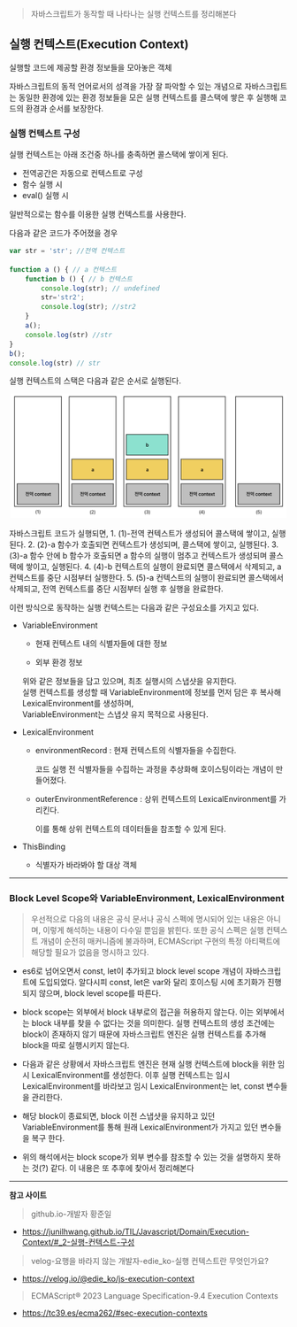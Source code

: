 >자바스크립트가 동작할 때 나타나는 실행 컨텍스트를 정리해본다

## 실행 컨텍스트(Execution Context)
실행할 코드에 제공할 환경 정보들을 모아놓은 객체

 자바스크립트의 동적 언어로서의 성격을 가장 잘 파악할 수 있는
개념으로 자바스크립트는 동일한 환경에 있는 환경 정보들을 모은 실행 컨텍스트를 콜스택에 쌓은 후 실행해 코드의 환경과 순서를 보장한다.

### 실행 컨텍스트 구성
실행 컨텍스트는 아래 조건중 하나를 충족하면 콜스택에 쌓이게 된다.
* 전역공간은 자동으로 컨텍스트로 구성
* 함수 실행 시
* eval() 실행 시

일반적으로는 함수를 이용한 실행 컨텍스트를 사용한다.

다음과 같은 코드가 주어졌을 경우
```javascript
var str = 'str'; //전역 컨텍스트

function a () { // a 컨텍스트
	function b () { // b 컨텍스트
		console.log(str); // undefined
		str='str2';
		console.log(str); //str2
	}
	a();
	console.log(str) //str
}	
b();
console.log(str) // str
```
실행 컨텍스트의 스택은 다음과 같은 순서로 실행된다.
<p align='center'>
<img src='image/context.png' width=500/>
</p>
자바스크립트 코드가 실행되면,
1. (1)-전역 컨텍스트가 생성되어 콜스택에 쌓이고, 실행된다.
2. (2)-a 함수가 호출되면 컨텍스트가 생성되며, 콜스택에 쌓이고, 실행된다.
3. (3)-a 함수 안에 b 함수가 호출되면 a 함수의 실행이 멈추고 컨텍스트가 생성되며 콜스택에 쌓이고, 실행된다.
4. (4)-b 컨텍스트의 실행이 완료되면 콜스택에서 삭제되고, a 컨텍스트를 중단 시점부터 실행한다.
5. (5)-a 컨텍스트의 실행이 완료되면 콜스택에서 삭제되고, 전역 컨텍스트를 중단 시점부터 실행 후 실행을 완료한다.

이런 방식으로 동작하는 실행 컨텍스트는 다음과 같은 구성요소를 가지고 있다.
* VariableEnvironment
	* 현재 컨텍스트 내의 식별자들에 대한 정보
	
	* 외부 환경 정보
	
	위와 같은 정보들을 담고 있으며, 최초 실행시의 스냅샷을 유지한다. <br>
	실행 컨텍스트를 생성할 때 VariableEnvironment에 정보를 먼저 담은 후 복사해 LexicalEnvironment를 생성하며, <br>
	VariableEnvironment는 스냅샷 유지 목적으로 사용된다.
* LexicalEnvironment
	* environmentRecord : 현재 컨텍스트의 식별자들을 수집한다.

		코드 실행 전 식별자들을 수집하는 과정을 추상화해 호이스팅이라는 개념이 만들어졌다.<br>
	* outerEnvironmentReference : 상위 컨텍스트의 LexicalEnvironment를 가리킨다.

		이를 통해 상위 컨텍스트의 데이터들을 참조할 수 있게 된다.
* ThisBinding
	* 식별자가 바라봐야 할 대상 객체
___
### Block Level Scope와 VariableEnvironment, LexicalEnvironment
>우선적으로 다음의 내용은 공식 문서나 공식 스펙에 명시되어 있는 내용은 아니며, 이렇게 해석하는 내용이 다수일 뿐임을 밝힌다.
또한 공식 스펙은 실행 컨텍스트 개념이 순전히 매커니즘에 불과하며, ECMAScript 구현의 특정 아티팩트에 해당할 필요가 없음을 명시하고 있다.

* es6로 넘어오면서 const, let이 추가되고 block level scope 개념이 자바스크립트에 도입되었다.
알다시피 const, let은 var와 달리 호이스팅 시에 초기화가 진행되지 않으며, block level scope를 따른다.

* block scope는 외부에서 block 내부로의 접근을 허용하지 않는다. 이는 외부에서는 block 내부를 찾을 수 없다는 것을 의미한다.
실행 컨텍스트의 생성 조건에는 block이 존재하지 않기 때문에 자바스크립트 엔진은 실행 컨텍스트를 추가해 block을 따로 실행시키지 않는다. 

* 다음과 같은 상황에서 자바스크립트 엔진은 현재 실행 컨텍스트에 block을 위한 임시 LexicalEnvironment를 생성한다.
이후 실행 컨텍스트는 임시 LexicalEnvironment를 바라보고 임시 LexicalEnvironment는 let, const 변수들을 관리한다.

* 해당 block이 종료되면, block 이전 스냅샷을 유지하고 있던 VariableEnvironment를 통해 원래 LexicalEnvironment가 가지고 있던 변수들을 복구 한다.
* 위의 해석에서는 block scope가 외부 변수를 참조할 수 있는 것을 설명하지 못하는 것(?) 같다. 이 내용은 또 추후에 찾아서 정리해본다
___
**참고 사이트**
>github.io-개발자 황준일
* https://junilhwang.github.io/TIL/Javascript/Domain/Execution-Context/#_2-실행-컨텍스트-구성

>velog-요행을 바라지 않는 개발자-edie_ko-실행 컨텍스트란 무엇인가요?
* https://velog.io/@edie_ko/js-execution-context

>ECMAScript® 2023 Language Specification-9.4 Execution Contexts
* https://tc39.es/ecma262/#sec-execution-contexts